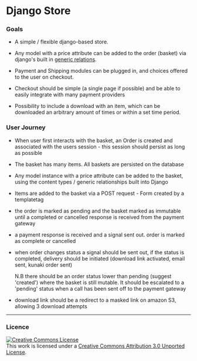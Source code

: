 # Django Store

### Goals

 * A simple / flexible django-based store.

 * Any model with a price attribute can be added to the order (basket) via django's built in [generic relations](https://docs.djangoproject.com/en/dev/ref/contrib/contenttypes/).

 * Payment and Shipping modules can be plugged in, and choices offered to the user on checkout.

 * Checkout should be simple (a single page if possible) and be able to easily integrate with many payment providers

 * Possibility to include a download with an item, which can be downloaded an arbitrary amount of times or within a set time period.


### User Journey

* When user first interacts with the basket, an Order is created and associated with the users session - this session should persist as long as possible

* The basket has many items. All baskets are persisted on the database

* Any model instance with a price attribute can be added to the basket, using the content types / generic relationships built into Django

* Items are added to the basket via a POST request - Form created by a templatetag

* the order is marked as pending and the basket marked as immutable until a completed or cancelled response is received from the payment gateway

* a payment response is received and a signal sent out. order is marked as complete or cancelled

* when order changes status a signal should be sent out, if the status is completed, delivery should be initiated (download link activated, email sent, kunaki order sent)

  N.B there should be an order status lower than pending (suggest 'created') where the basket is still mutable. It should be escalated to a 'pending' status when a call has been sent off to the payment gateway

* download link should be a redirect to a masked link on amazon S3, allowing 3 download attempts


---

### Licence

<a rel="license" href="http://creativecommons.org/licenses/by/3.0/"><img alt="Creative Commons License" style="border-width:0" src="http://i.creativecommons.org/l/by/3.0/88x31.png" /></a><br />This work is licensed under a <a rel="license" href="http://creativecommons.org/licenses/by/3.0/">Creative Commons Attribution 3.0 Unported License</a>.